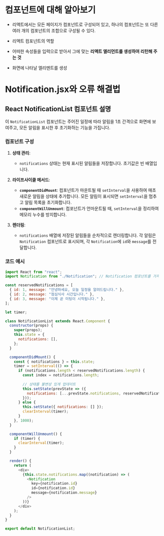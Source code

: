 # 컴포넌트에 대해 알아보기 
- 리액트에서는 모든 페이지가 컴포넌트로 구성되어 있고, 하나의 컴포넌트는 또 다른 여러 개의 컴포넌트의 조합으로 구성될 수 있다. 

- 리액트 컴포넌트의 역할 
 - 어떠한 속성들을 입력으로 받아서 그에 맞는 **리액트 엘리먼트를 생성하여 리턴해 주는 것** 
 - 화면에 나타날 엘리멘트를 생성

# Notification.jsx와 오류 해결법 

## React NotificationList 컴포넌트 설명

이 `NotificationList` 컴포넌트는 주어진 일정에 따라 알림을 1초 간격으로 화면에 보여주고, 모든 알림을 표시한 후 초기화하는 기능을 가집니다.

### 컴포넌트 구성

1. **상태 관리**:
   - `notifications` 상태는 현재 표시된 알림들을 저장합니다. 초기값은 빈 배열입니다.

2. **라이프사이클 메서드**:
   - **`componentDidMount`**: 컴포넌트가 마운트될 때 `setInterval`을 사용하여 매초 새로운 알림을 상태에 추가합니다. 모든 알림이 표시되면 `setInterval`을 멈추고 알림 목록을 초기화합니다.
   - **`componentWillUnmount`**: 컴포넌트가 언마운트될 때, `setInterval`을 정리하여 메모리 누수를 방지합니다.

3. **렌더링**:
   - `notifications` 배열에 저장된 알림들을 순차적으로 렌더링합니다. 각 알림은 `Notification` 컴포넌트로 표시되며, 각 `Notification`에 `id`와 `message`를 전달합니다.

### 코드 예시

```javascript
import React from "react";
import Notification from "./Notification"; // Notification 컴포넌트를 가져옵니다.

const reservedNotifications = [
  { id: 1, message: "안녕하세요, 오늘 일정을 알려드립니다." },
  { id: 2, message: "점심식사 시간입니다." },
  { id: 3, message: "이제 곧 미팅이 시작됩니다." },
];

let timer;

class NotificationList extends React.Component {
  constructor(props) {
    super(props);
    this.state = {
      notifications: [],
    };
  }

  componentDidMount() {
    const { notifications } = this.state;
    timer = setInterval(() => {
      if (notifications.length < reservedNotifications.length) {
        const index = notifications.length;
        
        // 상태를 불변성 있게 업데이트
        this.setState(prevState => ({
          notifications: [...prevState.notifications, reservedNotifications[index]],
        }));
      } else {
        this.setState({ notifications: [] });
        clearInterval(timer);
      }
    }, 1000);
  }

  componentWillUnmount() {
    if (timer) {
      clearInterval(timer);
    }
  }

  render() {
    return (
      <div>
        {this.state.notifications.map((notification) => (
          <Notification
            key={notification.id}
            id={notification.id}
            message={notification.message}
          />
        ))}
      </div>
    );
  }
}

export default NotificationList;
